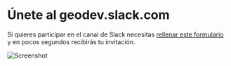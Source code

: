# Únete al geodev.slack.com

Si quieres participar en el canal de Slack necesitas [rellenar este formulario](https://docs.google.com/forms/d/e/1FAIpQLSd18XdM62wakhQCf1yZHbvFWLr2ztM-WN1PNDdI9Hr-hx2ElQ/viewform) y en pocos segundos recibirás tu invitación.

![Screenshot](https://user-images.githubusercontent.com/826965/33882765-8a90e30e-df39-11e7-9032-1f5a769484a1.png)
